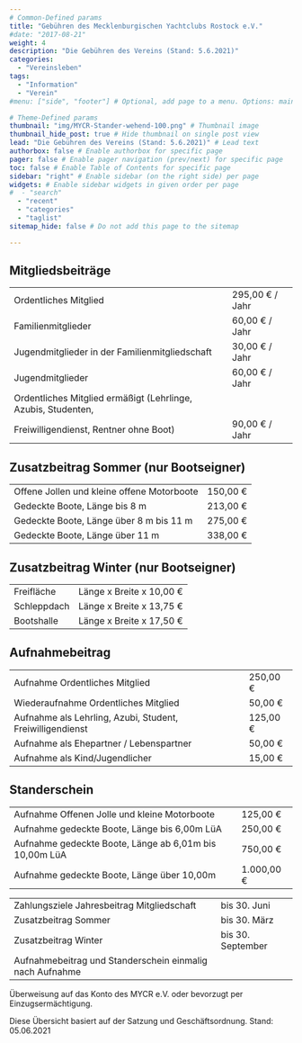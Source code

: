 ```yaml
---
# Common-Defined params
title: "Gebühren des Mecklenburgischen Yachtclubs Rostock e.V."
#date: "2017-08-21"
weight: 4
description: "Die Gebühren des Vereins (Stand: 5.6.2021)"
categories:
  - "Vereinsleben"
tags:
  - "Information"
  - "Verein"
#menu: ["side", "footer"] # Optional, add page to a menu. Options: main, side, footer

# Theme-Defined params
thumbnail: "img/MYCR-Stander-wehend-100.png" # Thumbnail image
thumbnail_hide_post: true # Hide thumbnail on single post view
lead: "Die Gebühren des Vereins (Stand: 5.6.2021)" # Lead text
authorbox: false # Enable authorbox for specific page
pager: false # Enable pager navigation (prev/next) for specific page
toc: false # Enable Table of Contents for specific page
sidebar: "right" # Enable sidebar (on the right side) per page
widgets: # Enable sidebar widgets in given order per page
#  - "search"
  - "recent"
  - "categories"
  - "taglist"
sitemap_hide: false # Do not add this page to the sitemap

---
```


## Mitgliedsbeiträge
|                         |                            |
| ---------------------- | -------------------------- |
| Ordentliches Mitglied | 295,00 € / Jahr |
| Familienmitglieder | 60,00 € / Jahr |
| Jugendmitglieder in der Familienmitgliedschaft | 30,00 € / Jahr |
| Jugendmitglieder | 60,00 € / Jahr |
| Ordentliches Mitglied ermäßigt (Lehrlinge, Azubis, Studenten,
| Freiwilligendienst, Rentner ohne Boot) | 90,00 € / Jahr |

<!--more--> 

## Zusatzbeitrag Sommer (nur Bootseigner)


|                         |                            |
| ---------------------- | -------------------------- |
|Offene Jollen und kleine offene Motorboote |  150,00 € |
| Gedeckte Boote, Länge bis 8 m | 213,00 € |
| Gedeckte Boote, Länge über 8 m bis 11 m | 275,00 € |
| Gedeckte Boote, Länge über 11 m | 338,00 € |


## Zusatzbeitrag Winter (nur Bootseigner)
|                         |                            |
| ---------------------- | -------------------------- |
| Freifläche | Länge x Breite x 10,00 € | 
| Schleppdach | Länge x Breite x 13,75 € | 
| Bootshalle | Länge x Breite x 17,50 € | 

## Aufnahmebeitrag
|                         |                            |
| ---------------------- | -------------------------- |
| Aufnahme Ordentliches Mitglied | 250,00 € | 
| Wiederaufnahme Ordentliches Mitglied | 50,00 € | 
| Aufnahme als Lehrling, Azubi, Student, Freiwilligendienst | 125,00 € | 
| Aufnahme als Ehepartner / Lebenspartner | 50,00 € | 
| Aufnahme als Kind/Jugendlicher | 15,00 €| 

## Standerschein

|                         |                            |
| ---------------------- | -------------------------- |
| Aufnahme Offenen Jolle und kleine Motorboote | 125,00 € | 
| Aufnahme gedeckte Boote, Länge bis 6,00m LüA | 250,00 €| 
| Aufnahme gedeckte Boote, Länge ab 6,01m bis 10,00m LüA | 750,00 €| 
| Aufnahme gedeckte Boote, Länge über 10,00m | 1.000,00 €| 

|                         |                            |
| ---------------------- | -------------------------- |
| Zahlungsziele Jahresbeitrag Mitgliedschaft | bis 30. Juni |
| Zusatzbeitrag Sommer | bis 30. März |
| Zusatzbeitrag Winter | bis 30. September |
| Aufnahmebeitrag und Standerschein einmalig nach Aufnahme ||

Überweisung auf das Konto des MYCR e.V. oder bevorzugt per Einzugsermächtigung.

Diese Übersicht basiert auf der Satzung und Geschäftsordnung.
Stand: 05.06.2021
